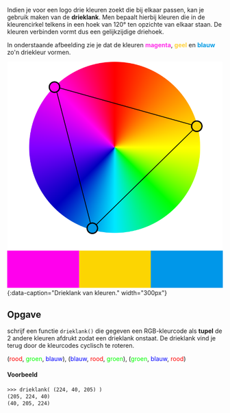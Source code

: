 Indien je voor een logo drie kleuren zoekt die bij elkaar passen, kan je gebruik maken van de **drieklank**. Men bepaalt hierbij kleuren die in de kleurencirkel telkens in een hoek van 120° ten opzichte van elkaar staan. De kleuren verbinden vormt dus een gelijkzijdige driehoek.

In onderstaande afbeelding zie je dat de kleuren <span style="color:#FF2EE9">**magenta**</span>, <span style="color:#FFD138">**geel**</span> en <span style="color:#009BE5">**blauw**</span> zo'n driekleur vormen.

![Drieklank van kleuren.](media/triadic.png "Afbeelding door Weegaweek op Wikipedia."){:data-caption="Drieklank van kleuren." width="300px"}

## Opgave
schrijf een functie `drieklank()` die gegeven een RGB-kleurcode als **tupel** de 2 andere kleuren afdrukt zodat een drieklank onstaat. De drieklank vind je terug door de kleurcodes cyclisch te roteren.

<div class="dodona-centered-group">
(<span style="color:#FF0000">rood</span>, <span style="color:#00FF00">groen</span>, <span style="color:#0000FF">blauw</span>), (<span style="color:#0000FF">blauw</span>, <span style="color:#FF0000">rood</span>, <span style="color:#00FF00">groen</span>), (<span style="color:#00FF00">groen</span>, <span style="color:#0000FF">blauw</span>, <span style="color:#FF0000">rood</span>)
</div>

#### Voorbeeld
```
>>> drieklank( (224, 40, 205) )
(205, 224, 40)
(40, 205, 224)
```